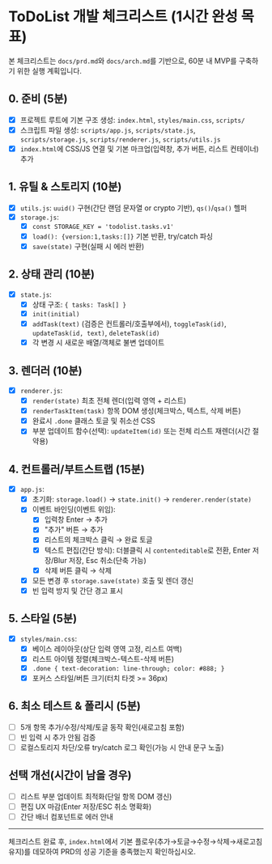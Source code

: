 # ToDoList 개발 체크리스트 (1시간 완성 목표)

본 체크리스트는 `docs/prd.md`와 `docs/arch.md`를 기반으로, 60분 내 MVP를 구축하기 위한 실행 계획입니다.

## 0. 준비 (5분)
- [x] 프로젝트 루트에 기본 구조 생성: `index.html`, `styles/main.css`, `scripts/`
- [x] 스크립트 파일 생성: `scripts/app.js`, `scripts/state.js`, `scripts/storage.js`, `scripts/renderer.js`, `scripts/utils.js`
- [x] `index.html`에 CSS/JS 연결 및 기본 마크업(입력창, 추가 버튼, 리스트 컨테이너) 추가

## 1. 유틸 & 스토리지 (10분)
- [x] `utils.js`: `uuid()` 구현(간단 랜덤 문자열 or crypto 기반), `qs()`/`qsa()` 헬퍼
- [x] `storage.js`:
  - [x] `const STORAGE_KEY = 'todolist.tasks.v1'`
  - [x] `load(): {version:1,tasks:[]}` 기본 반환, try/catch 파싱
  - [x] `save(state)` 구현(실패 시 에러 반환)

## 2. 상태 관리 (10분)
- [x] `state.js`:
  - [x] 상태 구조: `{ tasks: Task[] }`
  - [x] `init(initial)`
  - [x] `addTask(text)` (검증은 컨트롤러/호출부에서), `toggleTask(id)`, `updateTask(id, text)`, `deleteTask(id)`
  - [x] 각 변경 시 새로운 배열/객체로 불변 업데이트

## 3. 렌더러 (10분)
- [x] `renderer.js`:
  - [x] `render(state)` 최초 전체 렌더(입력 영역 + 리스트)
  - [x] `renderTaskItem(task)` 항목 DOM 생성(체크박스, 텍스트, 삭제 버튼)
  - [x] 완료시 `.done` 클래스 토글 및 취소선 CSS
  - [x] 부분 업데이트 함수(선택): `updateItem(id)` 또는 전체 리스트 재렌더(시간 절약용)

## 4. 컨트롤러/부트스트랩 (15분)
- [x] `app.js`:
  - [x] 초기화: `storage.load()` → `state.init()` → `renderer.render(state)`
  - [x] 이벤트 바인딩(이벤트 위임):
    - [x] 입력창 Enter → 추가
    - [x] "추가" 버튼 → 추가
    - [x] 리스트의 체크박스 클릭 → 완료 토글
    - [x] 텍스트 편집(간단 방식): 더블클릭 시 `contenteditable`로 전환, Enter 저장/Blur 저장, Esc 취소(단축 가능)
    - [x] 삭제 버튼 클릭 → 삭제
  - [x] 모든 변경 후 `storage.save(state)` 호출 및 렌더 갱신
  - [x] 빈 입력 방지 및 간단 경고 표시

## 5. 스타일 (5분)
- [x] `styles/main.css`:
  - [x] 베이스 레이아웃(상단 입력 영역 고정, 리스트 여백)
  - [x] 리스트 아이템 정렬(체크박스-텍스트-삭제 버튼)
  - [x] `.done { text-decoration: line-through; color: #888; }`
  - [x] 포커스 스타일/버튼 크기(터치 타겟 >= 36px)

## 6. 최소 테스트 & 폴리시 (5분)
- [ ] 5개 항목 추가/수정/삭제/토글 동작 확인(새로고침 포함)
- [ ] 빈 입력 시 추가 안됨 검증
- [ ] 로컬스토리지 차단/오류 try/catch 로그 확인(가능 시 안내 문구 노출)

## 선택 개선(시간이 남을 경우)
- [ ] 리스트 부분 업데이트 최적화(단일 항목 DOM 갱신)
- [ ] 편집 UX 마감(Enter 저장/ESC 취소 명확화)
- [ ] 간단 배너 컴포넌트로 에러 안내

---
체크리스트 완료 후, `index.html`에서 기본 플로우(추가→토글→수정→삭제→새로고침 유지)를 데모하여 PRD의 성공 기준을 충족했는지 확인하십시오.

